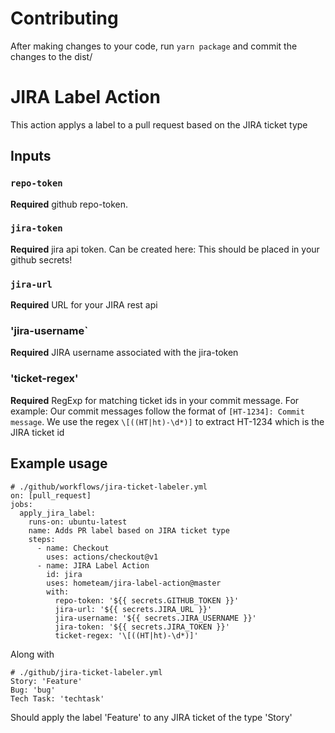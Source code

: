 # Contributing
After making changes to your code, run `yarn package` and commit the changes to the dist/

# JIRA Label Action

This action applys a label to a pull request based on the JIRA ticket type

## Inputs

### `repo-token`

**Required** github repo-token.

### `jira-token`

**Required** jira api token. Can be created here:
This should be placed in your github secrets!

### `jira-url`

**Required** URL for your JIRA rest api

### 'jira-username`

**Required** JIRA username associated with the jira-token

### 'ticket-regex'

**Required** RegExp for matching ticket ids in your commit message.
For example:  Our commit messages follow the format of `[HT-1234]: Commit message`.
We use the regex `\[((HT|ht)-\d*)]` to extract HT-1234 which is the JIRA ticket id

## Example usage

```
# ./github/workflows/jira-ticket-labeler.yml
on: [pull_request]
jobs:
  apply_jira_label:
    runs-on: ubuntu-latest
    name: Adds PR label based on JIRA ticket type
    steps:
      - name: Checkout
        uses: actions/checkout@v1
      - name: JIRA Label Action
        id: jira
        uses: hometeam/jira-label-action@master
        with:
          repo-token: '${{ secrets.GITHUB_TOKEN }}'
          jira-url: '${{ secrets.JIRA_URL }}'
          jira-username: '${{ secrets.JIRA_USERNAME }}'
          jira-token: '${{ secrets.JIRA_TOKEN }}'
          ticket-regex: '\[((HT|ht)-\d*)]'
```

Along with

```
# ./github/jira-ticket-labeler.yml
Story: 'Feature'
Bug: 'bug'
Tech Task: 'techtask'
```

Should apply the label 'Feature' to any JIRA ticket of the type 'Story'

